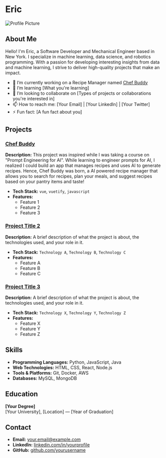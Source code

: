 # Eric

![Profile Picture](path/to/your/profile-picture.jpg)

## About Me

Hello! I'm Eric, a Software Developer and Mechanical Engineer based in New York. I specialize in machine learning, data science, and robotics programming. With a passion for developing interesting insights from data and machine learning, I strive to deliver high-quality projects that make an impact.

- 🔭 I’m currently working on a Recipe Manager named [Chef Buddy](https://github.com/sixym3/chefbuddy-frontend)
- 🌱 I’m learning [What you're learning]
- 👯 I’m looking to collaborate on [Types of projects or collaborations you're interested in]
- 📫 How to reach me: [Your Email] | [Your LinkedIn] | [Your Twitter]
- ⚡ Fun fact: [A fun fact about you]

## Projects

### [Chef Buddy](https://github.com/sixym3/chefbuddy-frontend)
**Description:** This project was inspired while I was taking a course on "Prompt Engineering for AI". While learning to engineer prompts for AI, I realized I could build an app that manages recipes and uses AI to generate recipes. Hence, Chef Buddy was born, a AI powered recipe manager that allows you to search for recipes, plan your meals, and suggest recipes based on your pantry items and taste!

- **Tech Stack:** `vue`, `vuetify`, `javascript`
- **Features:**
  - Feature 1
  - Feature 2
  - Feature 3

### [Project Title 2](https://link-to-project2.com)
**Description:** A brief description of what the project is about, the technologies used, and your role in it.

- **Tech Stack:** `Technology A`, `Technology B`, `Technology C`
- **Features:**
  - Feature A
  - Feature B
  - Feature C

### [Project Title 3](https://link-to-project3.com)
**Description:** A brief description of what the project is about, the technologies used, and your role in it.

- **Tech Stack:** `Technology X`, `Technology Y`, `Technology Z`
- **Features:**
  - Feature X
  - Feature Y
  - Feature Z

<!-- Add more projects as needed -->

## Skills

- **Programming Languages:** Python, JavaScript, Java
- **Web Technologies:** HTML, CSS, React, Node.js
- **Tools & Platforms:** Git, Docker, AWS
- **Databases:** MySQL, MongoDB

## Education

**[Your Degree]**  
[Your University], [Location] — [Year of Graduation]

## Contact

- **Email:** [your.email@example.com](mailto:your.email@example.com)
- **LinkedIn:** [linkedin.com/in/yourprofile](https://linkedin.com/in/yourprofile)
- **GitHub:** [github.com/yourusername](https://github.com/yourusername)

